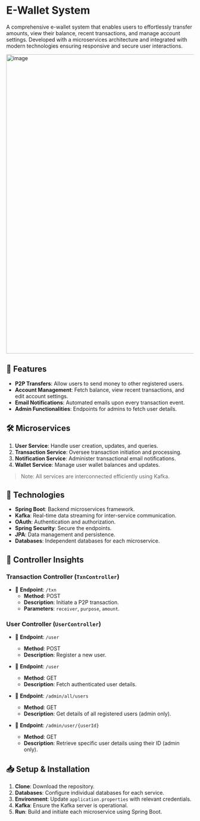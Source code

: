 # E-Wallet System

A comprehensive e-wallet system that enables users to effortlessly transfer amounts, view their balance, recent transactions, and manage account settings. Developed with a microservices architecture and integrated with modern technologies ensuring responsive and secure user interactions.

<img width="803" alt="image" src="https://github.com/anudeep2804/E_Wallet_Microservice_Application/assets/68229062/f2049546-4f6c-47d8-850b-e706ea7509b6">

## 🚀 Features

- **P2P Transfers**: Allow users to send money to other registered users.
- **Account Management**: Fetch balance, view recent transactions, and edit account settings.
- **Email Notifications**: Automated emails upon every transaction event.
- **Admin Functionalities**: Endpoints for admins to fetch user details.

## 🛠️ Microservices

1. **User Service**: Handle user creation, updates, and queries.
2. **Transaction Service**: Oversee transaction initiation and processing.
3. **Notification Service**: Administer transactional email notifications.
4. **Wallet Service**: Manage user wallet balances and updates.

> Note: All services are interconnected efficiently using Kafka.

## 🔧 Technologies

- **Spring Boot**: Backend microservices framework.
- **Kafka**: Real-time data streaming for inter-service communication.
- **OAuth**: Authentication and authorization.
- **Spring Security**: Secure the endpoints.
- **JPA**: Data management and persistence.
- **Databases**: Independent databases for each microservice.

## 📌 Controller Insights

### Transaction Controller (`TxnController`)

- 🔗 **Endpoint**: `/txn`
  - **Method**: POST
  - **Description**: Initiate a P2P transaction.
  - **Parameters**: `receiver`, `purpose`, `amount`.

### User Controller (`UserController`)

- 🔗 **Endpoint**: `/user`
  - **Method**: POST
  - **Description**: Register a new user.
- 🔗 **Endpoint**: `/user`

  - **Method**: GET
  - **Description**: Fetch authenticated user details.

- 🔗 **Endpoint**: `/admin/all/users`

  - **Method**: GET
  - **Description**: Get details of all registered users (admin only).

- 🔗 **Endpoint**: `/admin/user/{userId}`
  - **Method**: GET
  - **Description**: Retrieve specific user details using their ID (admin only).

## 📥 Setup & Installation

1. **Clone**: Download the repository.
2. **Databases**: Configure individual databases for each service.
3. **Environment**: Update `application.properties` with relevant credentials.
4. **Kafka**: Ensure the Kafka server is operational.
5. **Run**: Build and initiate each microservice using Spring Boot.
